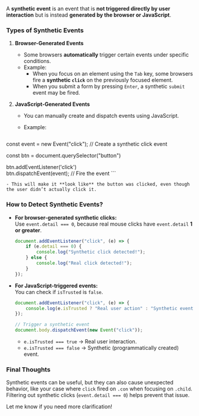 A **synthetic event** is an event that is **not triggered directly by user interaction** but is instead **generated by the browser or JavaScript**.

### **Types of Synthetic Events**

1. **Browser-Generated Events**
    
    - Some browsers **automatically** trigger certain events under specific conditions.
    - Example:
        - When you focus on an element using the `Tab` key, some browsers fire a **synthetic `click`** on the previously focused element.
        - When you submit a form by pressing `Enter`, a synthetic `submit` event may be fired.
2. **JavaScript-Generated Events**
    
    - You can manually create and dispatch events using JavaScript.
    - Example:
        
        ```javascript

const event = new Event("click"); // Create a synthetic click event

const btn = document.querySelector("button")
        
btn.addEventListener('click')      
btn.dispatchEvent(event); // Fire the event
        ```
        
    - This will make it **look like** the button was clicked, even though the user didn’t actually click it.

### **How to Detect Synthetic Events?**

- **For browser-generated synthetic clicks:**  
    Use `event.detail === 0`, because real mouse clicks have `event.detail` **1 or greater**.
    
    ```javascript
    document.addEventListener("click", (e) => {
        if (e.detail === 0) {
            console.log("Synthetic click detected!");
        } else {
            console.log("Real click detected!");
        }
    });
    ```
    
- **For JavaScript-triggered events:**  
    You can check if `isTrusted` is `false`.
    
    ```javascript
    document.addEventListener("click", (e) => {
        console.log(e.isTrusted ? "Real user action" : "Synthetic event");
    });
    
    // Trigger a synthetic event
    document.body.dispatchEvent(new Event("click"));
    ```
    
    - `e.isTrusted === true` → Real user interaction.
    - `e.isTrusted === false` → Synthetic (programmatically created) event.

### **Final Thoughts**

Synthetic events can be useful, but they can also cause unexpected behavior, like your case where `click` fired on `.con` when focusing on `.child`. Filtering out synthetic clicks (`event.detail === 0`) helps prevent that issue.

Let me know if you need more clarification!